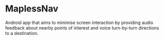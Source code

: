 # MaplessNav
Android app that aims to minimise screen interaction by providing audio feedback about nearby points of interest and voice turn-by-turn directions to a destination.
